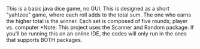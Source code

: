 This is a basic java dice game, no GUI.
This is designed as a short "yahtzee" game, where each roll adds to the total sum. The one who earns the higher total is the winner.
Each set is composed of five rounds; player vs. computer
*Note: This project uses the Scanner and Random package. If you'll be running this on an online IDE, the codes will only run in the ones that supports BOTH packages. 
